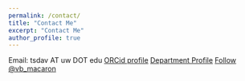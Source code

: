 ```yaml
---
permalink: /contact/
title: "Contact Me"
excerpt: "Contact Me"
author_profile: true
---
```


Email: tsdav AT uw DOT edu
[ORCid profile](https://orcid.org/0000-0002-0681-8204)
[Department Profile](https://geography.washington.edu/people/theodore-davenport)
<a href="https://twitter.com/vb_macaron?ref_src=twsrc%5Etfw" class="twitter-follow-button" data-show-count="false">Follow @vb_macaron</a><script async src="https://platform.twitter.com/widgets.js" charset="utf-8"></script>
